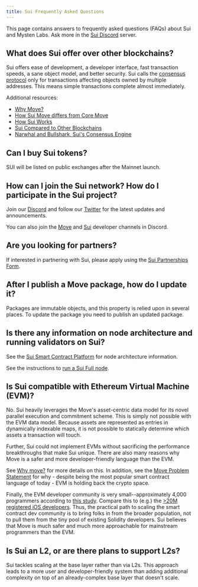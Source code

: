 ```yaml
---
title: Sui Frequently Asked Questions
---
```


This page contains answers to frequently asked questions (FAQs) about Sui and Mysten Labs. 
Ask more in the [Sui Discord](https://discord.gg/sui) server.

## What does Sui offer over other blockchains?

Sui offers ease of development, a developer interface, fast transaction speeds, a sane object model, and better security. Sui calls the [consensus protocol](../learn/architecture/consensus.md) only for transactions affecting objects owned by multiple addresses. This means simple transactions complete almost immediately.

Additional resources:

 * [Why Move?](../learn/why-move)
 * [How Sui Move differs from Core Move](../learn/sui-move-diffs.md)
 * [How Sui Works](../learn/how-sui-works.md)
 * [Sui Compared to Other Blockchains](../learn/sui-compared.md)
 * [Narwhal and Bullshark, Sui's Consensus Engine](../learn/architecture/consensus.md)

## Can I buy Sui tokens?

SUI will be listed on public exchanges after the Mainnet launch.

## How can I join the Sui network? How do I participate in the Sui project?

Join our [Discord](https://discord.gg/sui) and follow our [Twitter](https://twitter.com/SuiNetwork) for the latest updates and announcements.

You can also join the [Move](https://discord.gg/8prNjUqyFj) and [Sui](https://discord.gg/CVcnUzKYCB) developer channels in Discord.

## Are you looking for partners?

If interested in partnering with Sui, please apply using the [Sui Partnerships Form](https://bit.ly/suiform).

## After I publish a Move package, how do I update it?

Packages are immutable objects, and this property is relied upon in several places. To update the package you need to publish an updated package.

## Is there any information on node architecture and running validators on Sui?

See the [Sui Smart Contract Platform](https://github.com/MystenLabs/sui/blob/main/doc/paper/sui.pdf) for node architecture information.

See the instructions to [run a Sui Full node](../build/fullnode.md).

## Is Sui compatible with Ethereum Virtual Machine (EVM)?

No. Sui heavily leverages the Move's asset-centric data model for its novel parallel execution and commitment scheme. This is simply not possible with the EVM data model. Because assets are represented as entries in dynamically indexable maps, it is not possible to statically determine which assets a transaction will touch.

Further, Sui could not implement EVMs without sacrificing the performance breakthroughs that make Sui unique. There are also many reasons why Move is a safer and more developer-friendly language than the EVM.

See [Why move?](../learn/why-move.md) for more details on this. In addition, see the [Move Problem Statement](https://github.com/MystenLabs/awesome-move/blob/main/docs/problem_statement.md) for why - despite being the most popular smart contract language of today - EVM is holding back the crypto space.

Finally, the EVM developer community is very small--approximately 4,000 programmers according to [this study](https://medium.com/electric-capital/electric-capital-developer-report-2021-f37874efea6d). Compare this to (e.g.) the [>20M registered iOS developers](https://techcrunch.com/2018/06/04/app-store-hits-20m-registered-developers-at-100b-in-revenues-500m-visitors-per-week). Thus, the practical path to scaling the smart contract dev community is to bring folks in from the broader population, not to pull them from the tiny pool of existing Solidity developers. Sui believes that Move is much safer and much more approachable for mainstream programmers than the EVM.

## Is Sui an L2, or are there plans to support L2s?

Sui tackles scaling at the base layer rather than via L2s. This approach leads to a more user and developer-friendly system than adding additional complexity on top of an already-complex base layer that doesn't scale.
